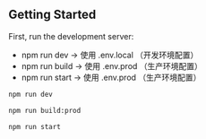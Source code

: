 ## Getting Started

First, run the development server:

- npm run dev → 使用 .env.local （开发环境配置）
- npm run build → 使用 .env.prod （生产环境配置）
- npm run start → 使用 .env.prod （生产环境配置）

```bash
npm run dev

npm run build:prod

npm run start
```